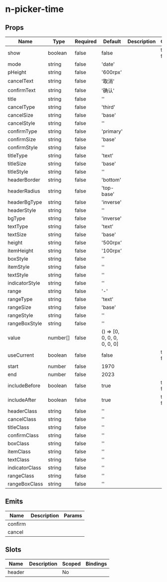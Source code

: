 # n-picker-time

## Props
| Name | Type | Required | Default | Description | Choices |
| --- | --- | --- | --- | --- | --- |
| show | boolean | false | false |  | true, false | 
| mode | string | false | 'date' |  |  | 
| pHeight | string | false | '600rpx' |  |  | 
| cancelText | string | false | '取消' |  |  | 
| confirmText | string | false | '确认' |  |  | 
| title | string | false | '' |  |  | 
| cancelType | string | false | 'third' |  |  | 
| cancelSize | string | false | 'base' |  |  | 
| cancelStyle | string | false | '' |  |  | 
| confirmType | string | false | 'primary' |  |  | 
| confirmSize | string | false | 'base' |  |  | 
| confirmStyle | string | false | '' |  |  | 
| titleType | string | false | 'text' |  |  | 
| titleSize | string | false | 'base' |  |  | 
| titleStyle | string | false | '' |  |  | 
| headerBorder | string | false | 'bottom' |  |  | 
| headerRadius | string | false | 'top-base' |  |  | 
| headerBgType | string | false | 'inverse' |  |  | 
| headerStyle | string | false | '' |  |  | 
| bgType | string | false | 'inverse' |  |  | 
| textType | string | false | 'text' |  |  | 
| textSize | string | false | 'base' |  |  | 
| height | string | false | '500rpx' |  |  | 
| itemHeight | string | false | '100rpx' |  |  | 
| boxStyle | string | false | '' |  |  | 
| itemStyle | string | false | '' |  |  | 
| textStyle | string | false | '' |  |  | 
| indicatorStyle | string | false | '' |  |  | 
| range | string | false | '-' |  |  | 
| rangeType | string | false | 'text' |  |  | 
| rangeSize | string | false | 'base' |  |  | 
| rangeStyle | string | false | '' |  |  | 
| rangeBoxStyle | string | false | '' |  |  | 
| value | number[] | false | () => [0, 0, 0, 0, 0, 0, 0] |  |  | 
| useCurrent | boolean | false | false |  | true, false | 
| start | number | false | 1970 |  |  | 
| end | number | false | 2023 |  |  | 
| includeBefore | boolean | false | true |  | true, false | 
| includeAfter | boolean | false | true |  | true, false | 
| headerClass | string | false | '' |  |  | 
| cancelClass | string | false | '' |  |  | 
| titleClass | string | false | '' |  |  | 
| confirmClass | string | false | '' |  |  | 
| boxClass | string | false | '' |  |  | 
| itemClass | string | false | '' |  |  | 
| textClass | string | false | '' |  |  | 
| indicatorClass | string | false | '' |  |  | 
| rangeClass | string | false | '' |  |  | 
| rangeBoxClass | string | false | '' |  |  | 

## Emits
| Name | Description | Params |
| --- | --- | --- | 
| confirm |  |  |
| cancel |  |  |

## Slots
| Name | Description | Scoped | Bindings |
| --- | --- | --- | --- |
| header |  | No |  |

